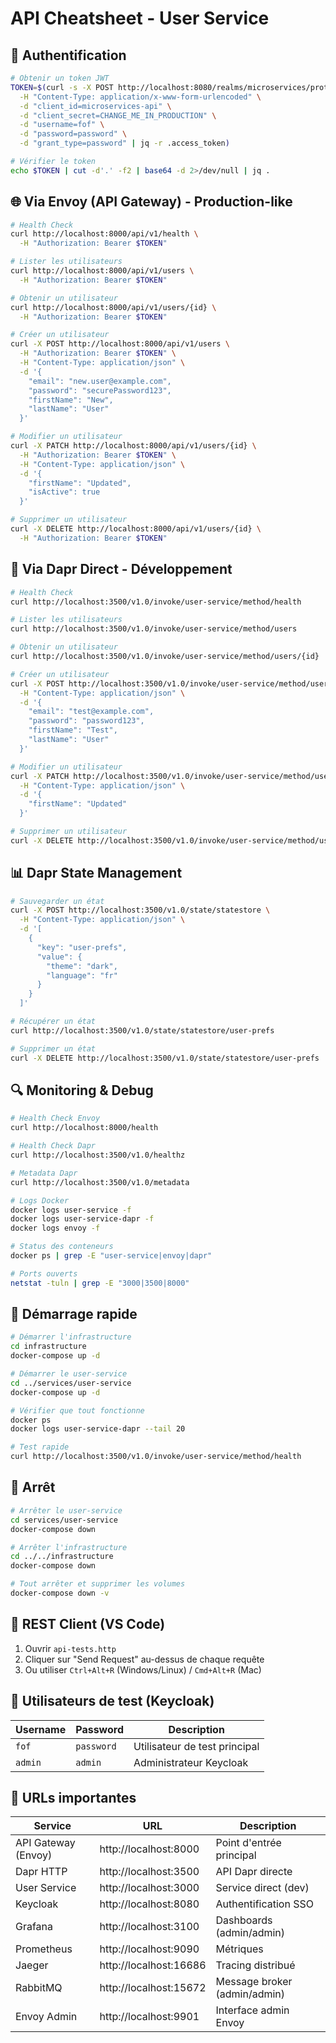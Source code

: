 # API Cheatsheet - User Service

## 🔐 Authentification

```bash
# Obtenir un token JWT
TOKEN=$(curl -s -X POST http://localhost:8080/realms/microservices/protocol/openid-connect/token \
  -H "Content-Type: application/x-www-form-urlencoded" \
  -d "client_id=microservices-api" \
  -d "client_secret=CHANGE_ME_IN_PRODUCTION" \
  -d "username=fof" \
  -d "password=password" \
  -d "grant_type=password" | jq -r .access_token)

# Vérifier le token
echo $TOKEN | cut -d'.' -f2 | base64 -d 2>/dev/null | jq .
```

## 🌐 Via Envoy (API Gateway) - Production-like

```bash
# Health Check
curl http://localhost:8000/api/v1/health \
  -H "Authorization: Bearer $TOKEN"

# Lister les utilisateurs
curl http://localhost:8000/api/v1/users \
  -H "Authorization: Bearer $TOKEN"

# Obtenir un utilisateur
curl http://localhost:8000/api/v1/users/{id} \
  -H "Authorization: Bearer $TOKEN"

# Créer un utilisateur
curl -X POST http://localhost:8000/api/v1/users \
  -H "Authorization: Bearer $TOKEN" \
  -H "Content-Type: application/json" \
  -d '{
    "email": "new.user@example.com",
    "password": "securePassword123",
    "firstName": "New",
    "lastName": "User"
  }'

# Modifier un utilisateur
curl -X PATCH http://localhost:8000/api/v1/users/{id} \
  -H "Authorization: Bearer $TOKEN" \
  -H "Content-Type: application/json" \
  -d '{
    "firstName": "Updated",
    "isActive": true
  }'

# Supprimer un utilisateur
curl -X DELETE http://localhost:8000/api/v1/users/{id} \
  -H "Authorization: Bearer $TOKEN"
```

## 🔧 Via Dapr Direct - Développement

```bash
# Health Check
curl http://localhost:3500/v1.0/invoke/user-service/method/health

# Lister les utilisateurs
curl http://localhost:3500/v1.0/invoke/user-service/method/users

# Obtenir un utilisateur
curl http://localhost:3500/v1.0/invoke/user-service/method/users/{id}

# Créer un utilisateur
curl -X POST http://localhost:3500/v1.0/invoke/user-service/method/users \
  -H "Content-Type: application/json" \
  -d '{
    "email": "test@example.com",
    "password": "password123",
    "firstName": "Test",
    "lastName": "User"
  }'

# Modifier un utilisateur
curl -X PATCH http://localhost:3500/v1.0/invoke/user-service/method/users/{id} \
  -H "Content-Type: application/json" \
  -d '{
    "firstName": "Updated"
  }'

# Supprimer un utilisateur
curl -X DELETE http://localhost:3500/v1.0/invoke/user-service/method/users/{id}
```

## 📊 Dapr State Management

```bash
# Sauvegarder un état
curl -X POST http://localhost:3500/v1.0/state/statestore \
  -H "Content-Type: application/json" \
  -d '[
    {
      "key": "user-prefs",
      "value": {
        "theme": "dark",
        "language": "fr"
      }
    }
  ]'

# Récupérer un état
curl http://localhost:3500/v1.0/state/statestore/user-prefs

# Supprimer un état
curl -X DELETE http://localhost:3500/v1.0/state/statestore/user-prefs
```

## 🔍 Monitoring & Debug

```bash
# Health Check Envoy
curl http://localhost:8000/health

# Health Check Dapr
curl http://localhost:3500/v1.0/healthz

# Metadata Dapr
curl http://localhost:3500/v1.0/metadata

# Logs Docker
docker logs user-service -f
docker logs user-service-dapr -f
docker logs envoy -f

# Status des conteneurs
docker ps | grep -E "user-service|envoy|dapr"

# Ports ouverts
netstat -tuln | grep -E "3000|3500|8000"
```

## 🚀 Démarrage rapide

```bash
# Démarrer l'infrastructure
cd infrastructure
docker-compose up -d

# Démarrer le user-service
cd ../services/user-service
docker-compose up -d

# Vérifier que tout fonctionne
docker ps
docker logs user-service-dapr --tail 20

# Test rapide
curl http://localhost:3500/v1.0/invoke/user-service/method/health
```

## 🛑 Arrêt

```bash
# Arrêter le user-service
cd services/user-service
docker-compose down

# Arrêter l'infrastructure
cd ../../infrastructure
docker-compose down

# Tout arrêter et supprimer les volumes
docker-compose down -v
```

## 📝 REST Client (VS Code)

1. Ouvrir `api-tests.http`
2. Cliquer sur "Send Request" au-dessus de chaque requête
3. Ou utiliser `Ctrl+Alt+R` (Windows/Linux) / `Cmd+Alt+R` (Mac)

## 🔑 Utilisateurs de test (Keycloak)

| Username | Password | Description |
|----------|----------|-------------|
| `fof` | `password` | Utilisateur de test principal |
| `admin` | `admin` | Administrateur Keycloak |

## 📌 URLs importantes

| Service | URL | Description |
|---------|-----|-------------|
| API Gateway (Envoy) | http://localhost:8000 | Point d'entrée principal |
| Dapr HTTP | http://localhost:3500 | API Dapr directe |
| User Service | http://localhost:3000 | Service direct (dev) |
| Keycloak | http://localhost:8080 | Authentification SSO |
| Grafana | http://localhost:3100 | Dashboards (admin/admin) |
| Prometheus | http://localhost:9090 | Métriques |
| Jaeger | http://localhost:16686 | Tracing distribué |
| RabbitMQ | http://localhost:15672 | Message broker (admin/admin) |
| Envoy Admin | http://localhost:9901 | Interface admin Envoy |
